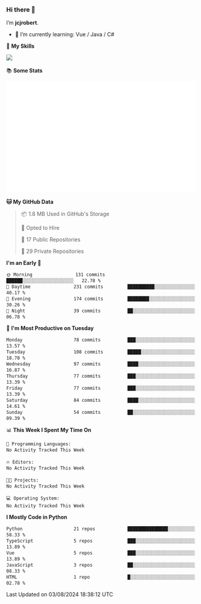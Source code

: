 ### Hi there 👋

I’m **jcjrobert**.

- 🌱 I’m currently learning: Vue / Java / C#

🌟 **My Skills**

![](https://img.shields.io/badge/-Python-3e74a2?style=flat-square&logo=Python&logoColor=fff)

📚 **Some Stats**

![](https://github.com/jcjrobert/github-stats/blob/master/generated/overview.svg)

<!--START_SECTION:waka-->
**🐱 My GitHub Data** 

> 📦 1.8 MB Used in GitHub's Storage 
 > 
> 💼 Opted to Hire
 > 
> 📜 17 Public Repositories 
 > 
> 🔑 29 Private Repositories 
 > 
**I'm an Early 🐤** 

```text
🌞 Morning                131 commits         ██████░░░░░░░░░░░░░░░░░░░   22.78 % 
🌆 Daytime                231 commits         ██████████░░░░░░░░░░░░░░░   40.17 % 
🌃 Evening                174 commits         ████████░░░░░░░░░░░░░░░░░   30.26 % 
🌙 Night                  39 commits          ██░░░░░░░░░░░░░░░░░░░░░░░   06.78 % 
```
📅 **I'm Most Productive on Tuesday** 

```text
Monday                   78 commits          ███░░░░░░░░░░░░░░░░░░░░░░   13.57 % 
Tuesday                  108 commits         █████░░░░░░░░░░░░░░░░░░░░   18.78 % 
Wednesday                97 commits          ████░░░░░░░░░░░░░░░░░░░░░   16.87 % 
Thursday                 77 commits          ███░░░░░░░░░░░░░░░░░░░░░░   13.39 % 
Friday                   77 commits          ███░░░░░░░░░░░░░░░░░░░░░░   13.39 % 
Saturday                 84 commits          ████░░░░░░░░░░░░░░░░░░░░░   14.61 % 
Sunday                   54 commits          ██░░░░░░░░░░░░░░░░░░░░░░░   09.39 % 
```


📊 **This Week I Spent My Time On** 

```text
💬 Programming Languages: 
No Activity Tracked This Week

🔥 Editors: 
No Activity Tracked This Week

🐱‍💻 Projects: 
No Activity Tracked This Week

💻 Operating System: 
No Activity Tracked This Week
```

**I Mostly Code in Python** 

```text
Python                   21 repos            ███████████████░░░░░░░░░░   58.33 % 
TypeScript               5 repos             ███░░░░░░░░░░░░░░░░░░░░░░   13.89 % 
Vue                      5 repos             ███░░░░░░░░░░░░░░░░░░░░░░   13.89 % 
JavaScript               3 repos             ██░░░░░░░░░░░░░░░░░░░░░░░   08.33 % 
HTML                     1 repo              █░░░░░░░░░░░░░░░░░░░░░░░░   02.78 % 
```




 Last Updated on 03/08/2024 18:38:12 UTC
<!--END_SECTION:waka-->
